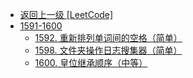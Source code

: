 - [返回上一级 [LeetCode]](LeetCode/)
- [1591-1600](LeetCode/1591-1600/)
  - [1592. 重新排列单词间的空格（简单）](LeetCode/1591-1600/1592.%20重新排列单词间的空格（简单）.md)
  - [1598. 文件夹操作日志搜集器（简单）](LeetCode/1591-1600/1598.%20文件夹操作日志搜集器（简单）.md)
  - [1600. 皇位继承顺序（中等）](LeetCode/1591-1600/1600.%20皇位继承顺序（中等）.md)
